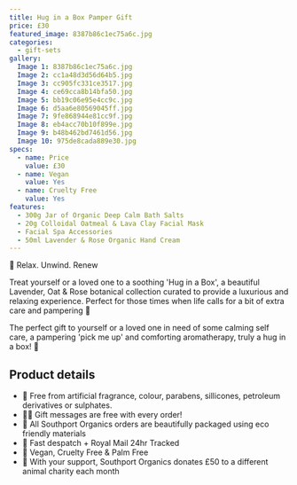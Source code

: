 ```yaml
---
title: Hug in a Box Pamper Gift
price: £30
featured_image: 8387b86c1ec75a6c.jpg
categories:
  - gift-sets
gallery:
  Image 1: 8387b86c1ec75a6c.jpg
  Image 2: cc1a48d3d56d64b5.jpg
  Image 3: cc905fc331ce3517.jpg
  Image 4: ce69cca8b14bfa50.jpg
  Image 5: bb19c06e95e4cc9c.jpg
  Image 6: d5aa6e80569045ff.jpg
  Image 7: 9fe868944e81cc9f.jpg
  Image 8: eb4acc70b10f899e.jpg
  Image 9: b48b462bd7461d56.jpg
  Image 10: 975de8cada889e30.jpg
specs:
  - name: Price
    value: £30
  - name: Vegan
    value: Yes
  - name: Cruelty Free
    value: Yes
features:
  - 300g Jar of Organic Deep Calm Bath Salts
  - 20g Colloidal Oatmeal & Lava Clay Facial Mask
  - Facial Spa Accessories
  - 50ml Lavender & Rose Organic Hand Cream
---
```


🌿 Relax. Unwind. Renew

Treat yourself or a loved one to a soothing 'Hug in a Box', a beautiful Lavender, Oat & Rose botanical collection curated to provide a luxurious and relaxing experience. Perfect for those times when life calls for a bit of extra care and pampering 💜

The perfect gift to yourself or a loved one in need of some calming self care, a pampering 'pick me up' and comforting aromatherapy, truly a hug in a box! 💜

## Product details

- 🍊 Free from artificial fragrance, colour, parabens, sillicones, petroleum derivatives or sulphates.
- ✍🏼 Gift messages are free with every order!
- 🌿 All Southport Organics orders are beautifully packaged using eco friendly materials
- 📮 Fast despatch + Royal Mail 24hr Tracked
- 🐰 Vegan, Cruelty Free & Palm Free
- 🐾 With your support, Southport Organics donates £50 to a different animal charity each month
